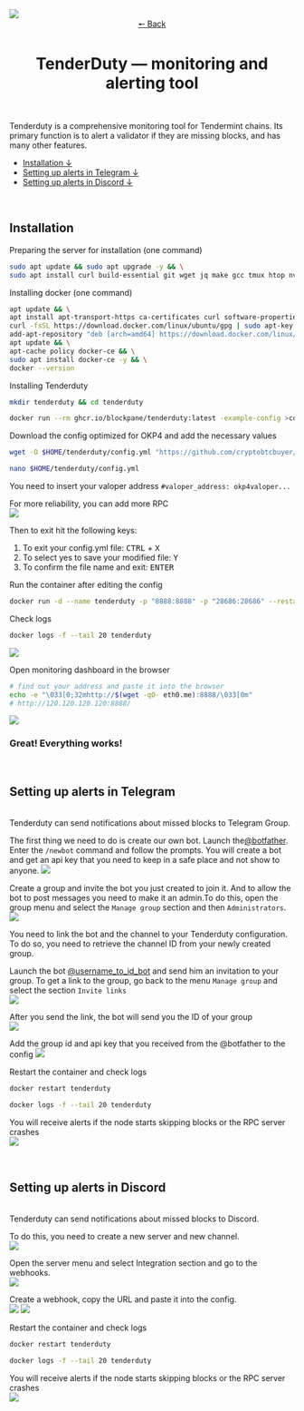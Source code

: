 <img src='https://github.com/cryptobtcbuyer/Testnet_guides/blob/main/OKP4/assets/monitoring_img2.png'>


<div align="center">
  <a href="https://github.com/cryptobtcbuyer/Testnet_guides/tree/main/OKP4">🠔 Back</a>
    <h1>TenderDuty — monitoring and alerting tool</h1>
</div>
<br> 

Tenderduty is a comprehensive monitoring tool for Tendermint chains. Its primary function is to alert a validator if they are missing blocks, and has many other features.
<br> 
        
- [Installation ↓](#part1)  
- [Setting up alerts in Telegram ↓](#part2)  
- [Setting up alerts in Discord ↓](#part3)  
<br>   
  
<a name="part1"></a> 
 
## Installation

Preparing the server for installation (one command)
```bash
sudo apt update && sudo apt upgrade -y && \
sudo apt install curl build-essential git wget jq make gcc tmux htop nvme-cli pkg-config libssl-dev libleveldb-dev tar clang bsdmainutils ncdu unzip libleveldb-dev -y
```

Installing docker (one command)
```bash
apt update && \
apt install apt-transport-https ca-certificates curl software-properties-common -y && \
curl -fsSL https://download.docker.com/linux/ubuntu/gpg | sudo apt-key add - && \
add-apt-repository "deb [arch=amd64] https://download.docker.com/linux/ubuntu focal stable" && \
apt update && \
apt-cache policy docker-ce && \
sudo apt install docker-ce -y && \
docker --version
```

Installing Tenderduty
```bash
mkdir tenderduty && cd tenderduty

docker run --rm ghcr.io/blockpane/tenderduty:latest -example-config >config.yml
```

Download the config optimized for OKP4 and add the necessary values
```bash
wget -O $HOME/tenderduty/config.yml "https://github.com/cryptobtcbuyer/Testnet_guides/blob/main/OKP4/config.yml"

nano $HOME/tenderduty/config.yml
```

You need to insert your valoper address
```#valoper_address: okp4valoper...```


For more reliability, you can add more RPC  
<img src='https://github.com/cryptobtcbuyer/Testnet_guides/blob/main/OKP4/assets/config_tenderduty.png'>


Then to exit hit the following keys:
 1. To exit your config.yml file: <kbd>CTRL</kbd> + <kbd>X</kbd>
 2. To select yes to save your modified file: <kbd>Y</kbd>
 3. To confirm the file name and exit: <kbd>ENTER</kbd>
 

Run the container after editing the config
```bash
docker run -d --name tenderduty -p "8888:8888" -p "28686:28686" --restart unless-stopped -v $(pwd)/config.yml:/var/lib/tenderduty/config.yml ghcr.io/blockpane/tenderduty:latest
```

Check logs
```bash
docker logs -f --tail 20 tenderduty
```
<img src='https://github.com/cryptobtcbuyer/Testnet_guides/blob/main/OKP4/assets/run_tenderduty2.png'>

Open monitoring dashboard in the browser
```bash
# find out your address and paste it into the browser
echo -e "\033[0;32mhttp://$(wget -qO- eth0.me):8888/\033[0m"
# http://120.120.120.120:8888/
```
<img src='https://github.com/cryptobtcbuyer/Testnet_guides/blob/main/OKP4/assets/dashboard_tenderduty.png'>

### Great! Everything works!


<br> 

<a name="part2"></a> 
 
## Setting up alerts in Telegram 
<br> 
Tenderduty can send notifications about missed blocks to Telegram Group.  <br> 

The first thing we need to do is create our own bot. Launch the[@botfather](https://t.me/BotFather). Enter the ```/newbot``` command and follow the prompts.
You will create a bot and get an api key that you need to keep in a safe place and not show to anyone.
<img src='https://github.com/cryptobtcbuyer/Testnet_guides/blob/main/OKP4/assets/create_bot_tg.png'>  

Create a group and invite the bot you just created to join it.
And to allow the bot to post messages you need to make it an admin.To do this, open the group menu and select the ```Manage group``` section and then ```Administrators```.  
<img src='https://github.com/cryptobtcbuyer/Testnet_guides/blob/main/OKP4/assets/admin_bot_tg.png'>  

You need to link the bot and the channel to your Tenderduty configuration. To do so, you need to retrieve the channel ID from your newly created group. 

Launch the bot [@username_to_id_bot](https://t.me/username_to_id_bot) and send him an invitation to your group. 
To get a link to the group, go back to the menu ``Manage group``  and select the section ``Invite links``  
<img src='https://github.com/cryptobtcbuyer/Testnet_guides/blob/main/OKP4/assets/invite_tg.png'>  

After you send the link, the bot will send you the ID of your group  
<img src='https://github.com/cryptobtcbuyer/Testnet_guides/blob/main/OKP4/assets/id_group_tg.png'>  

Add the group id and api key that you received from the @botfather to the config
<img src='https://github.com/cryptobtcbuyer/Testnet_guides/blob/main/OKP4/assets/config_tg.png'>  

Restart the container and check logs
```bash
docker restart tenderduty

docker logs -f --tail 20 tenderduty
```
You will receive alerts if the node starts skipping blocks or the RPC server crashes  
<img src='https://github.com/cryptobtcbuyer/Testnet_guides/blob/main/OKP4/assets/tg_tenderduty.png'>  



<br> 

<a name="part3"></a> 
 
## Setting up alerts in Discord 
<br> 
Tenderduty can send notifications about missed blocks to Discord.  
 
To do this, you need to create a new server and new channel.  
<img src='https://github.com/cryptobtcbuyer/Testnet_guides/blob/main/OKP4/assets/create_discord_tenderduty.png'>

Open the server menu and select Integration section and go to the webhooks.  
<img src='https://github.com/cryptobtcbuyer/Testnet_guides/blob/main/OKP4/assets/webhooks_discord_tenderduty.png'>

Create a webhook, copy the URL and paste it into the config.  
<img src='https://github.com/cryptobtcbuyer/Testnet_guides/blob/main/OKP4/assets/copy_webhooks_discord_tenderduty.png'>
<img src='https://github.com/cryptobtcbuyer/Testnet_guides/blob/main/OKP4/assets/paste_webhooks_discord_tenderduty.png.png'>

Restart the container and check logs
```bash
docker restart tenderduty

docker logs -f --tail 20 tenderduty
```
You will receive alerts if the node starts skipping blocks or the RPC server crashes  
<img src='https://github.com/cryptobtcbuyer/Testnet_guides/blob/main/OKP4/assets/discord_tenderduty.png'>












